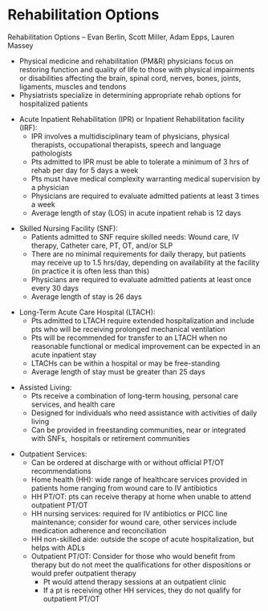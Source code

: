 # Rehabilitation Options
 
Rehabilitation Options – Evan Berlin, Scott Miller, Adam Epps, Lauren
Massey

-   Physical
    medicine and rehabilitation (PM&R) physicians focus on restoring
    function and quality of life to those with physical impairments or
    disabilities affecting the brain, spinal cord, nerves, bones,
    joints, ligaments, muscles and tendons
-   Physiatrists
    specialize in determining appropriate rehab options for hospitalized
    patients

<!-- -->

-   Acute Inpatient Rehabilitation (IPR) or Inpatient Rehabilitation
    facility (IRF):
    -   IPR involves a multidisciplinary team of physicians, physical
        therapists, occupational therapists, speech and language
        pathologists
    -   Pts admitted to IPR must be able to tolerate a minimum of 3 hrs
        of rehab per day for 5 days a week
    -   Pts must have medical complexity warranting medical supervision
        by a physician
    -   Physicians are required to evaluate admitted patients at least 3
        times a week
    -   Average length of stay (LOS) in acute inpatient rehab is 12 days

<!-- -->

-   Skilled Nursing Facility (SNF):
    -   Patients admitted to SNF require skilled needs: Wound care, IV
        therapy, Catheter care, PT, OT, and/or SLP
    -   There are no minimal requirements for daily therapy, but
        patients may receive up to 1.5 hrs/day, depending on
        availability at the facility (in practice it is often less than
        this)
    -   Physicians are required to evaluate admitted patients at least
        once every 30 days
    -   Average length of stay is 26 days

<!-- -->

-   Long-Term Acute Care Hospital (LTACH):
    -   Pts admitted to LTACH require extended hospitalization and
        include pts who will be receiving prolonged mechanical
        ventilation
    -   Pts will be recommended for transfer to an LTACH when no
        reasonable functional or medical improvement can be expected in
        an acute inpatient stay
    -   LTACHs can be within a hospital or may be free-standing
    -   Average length of stay must be greater than 25 days

<!-- -->

-   Assisted Living:
    -   Pts receive a combination of long-term housing, personal care
        services, and health care
    -   Designed for individuals who need assistance with activities of
        daily living
    -   Can be provided in freestanding communities, near or integrated
        with SNFs,  hospitals or retirement communities

<!-- -->

-   Outpatient Services:
    -   Can be ordered at discharge with or without official PT/OT
        recommendations
    -   Home health (HH): wide range of healthcare services provided in
        patients home ranging from wound care to IV antibiotics
    -   HH PT/OT: pts can receive therapy at home when unable to attend
        outpatient PT/OT
    -   HH nursing services: required for IV antibiotics or PICC line
        maintenance; consider for wound care, other services include
        medication adherence and reconciliation
    -   HH non-skilled aide: outside the scope of acute hospitalization,
        but helps with ADLs
    -   Outpatient PT/OT: Consider for those who would benefit from
        therapy but do not meet the qualifications for other
        dispositions or would prefer outpatient therapy
        -   Pt would attend therapy sessions at an outpatient clinic
        -   If a pt is receiving other HH services, they do not qualify
            for outpatient PT/OT
